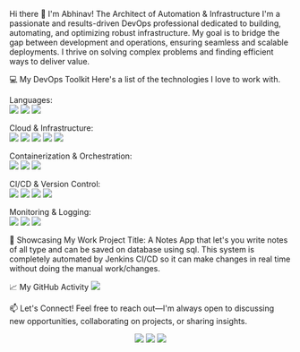 Hi there 👋 I'm Abhinav!
The Architect of Automation & Infrastructure
I'm a passionate and results-driven DevOps professional dedicated to building, automating, and optimizing robust infrastructure. My goal is to bridge the gap between development and operations, ensuring seamless and scalable deployments. I thrive on solving complex problems and finding efficient ways to deliver value.

💻 My DevOps Toolkit
Here's a list of the technologies I love to work with.

<p align="left">

Languages:
<br/>
<a href="#"><img src="https://img.shields.io/badge/-Python-3776AB?style=for-the-badge&logo=python&logoColor=white" /></a>
<a href="#"><img src="https://img.shields.io/badge/-Go-00ADD8?style=for-the-badge&logo=go&logoColor=white" /></a>
<a href="#"><img src="https://img.shields.io/badge/-Shell_Script-121011?style=for-the-badge&logo=gnubash&logoColor=white" /></a>
<br/>

Cloud & Infrastructure:
<br/>
<a href="#"><img src="https://img.shields.io/badge/-AWS-232F3E?style=for-the-badge&logo=amazon-aws&logoColor=white" /></a>
<a href="#"><img src="https://img.shields.io/badge/-GCP-4285F4?style=for-the-badge&logo=google-cloud&logoColor=white" /></a>
<a href="#"><img src="https://img.shields.io/badge/-Terraform-7B42BC?style=for-the-badge&logo=terraform&logoColor=white" /></a>
<a href="#"><img src="https://img.shields.io/badge/-Ansible-EE0000?style=for-the-badge&logo=ansible&logoColor=white" /></a>
<a href="#"><img src="https://img.shields.io/badge/-Azure-0078D4?style=for-the-badge&logo=microsoft-azure&logoColor=white" /></a>
<br/>

Containerization & Orchestration:
<br/>
<a href="#"><img src="https://img.shields.io/badge/-Docker-2496ED?style=for-the-badge&logo=docker&logoColor=white" /></a>
<a href="#"><img src="https://img.shields.io/badge/-Kubernetes-326CE5?style=for-the-badge&logo=kubernetes&logoColor=white" /></a>
<a href="#"><img src="https://img.shields.io/badge/-Helm-0F1689?style=for-the-badge&logo=helm&logoColor=white" /></a>
<br/>

CI/CD & Version Control:
<br/>
<a href="#"><img src="https://img.shields.io/badge/-Git-F05032?style=for-the-badge&logo=git&logoColor=white" /></a>
<a href="#"><img src="https://img.shields.io/badge/-Jenkins-D24939?style=for-the-badge&logo=jenkins&logoColor=white" /></a>
<a href="#"><img src="https://img.shields.io/badge/-GitHub_Actions-2088FF?style=for-the-badge&logo=github-actions&logoColor=white" /></a>
<a href="#"><img src="https://img.shields.io/badge/-GitLab_CI-FCA326?style=for-the-badge&logo=gitlab&logoColor=white" /></a>
<br/>

Monitoring & Logging:
<br/>
<a href="#"><img src="https://img.shields.io/badge/-Prometheus-E6522C?style=for-the-badge&logo=prometheus&logoColor=white" /></a>
<a href="#"><img src="https://img.shields.io/badge/-Grafana-F46800?style=for-the-badge&logo=grafana&logoColor=white" /></a>
<a href="#"><img src="https://img.shields.io/badge/-ELK_Stack-000000?style=for-the-badge&logo=elasticsearch&logoColor=white" /></a>

</p>

🚀 Showcasing My Work
Project Title: A Notes App that let's you write notes of all type and can be saved on database using sql. This system is completely automated by Jenkins CI/CD so it can make changes in real time without doing the manual work/changes. 

📈 My GitHub Activity
<img src="https://github-profile-trophy.vercel.app/?username=abhinav&theme=onedark&no-frame=true&no-bg=true" />

📫 Let's Connect!
Feel free to reach out—I'm always open to discussing new opportunities, collaborating on projects, or sharing insights.

<p align="center">
<a href="mailto:youremail@example.com"><img src="https://img.shields.io/badge/Email-D14836?style=for-the-badge&logo=gmail&logoColor=white"></a>
<a href="https://www.linkedin.com/in/your-linkedin-profile"><img src="https://img.shields.io/badge/LinkedIn-0077B5?style=for-the-badge&logo=linkedin&logoColor=white"></a>
<a href="https://your-portfolio-website.com"><img src="https://img.shields.io/badge/Portfolio-266150?style=for-the-badge&logo=vercel&logoColor=white"></a>
</p>
